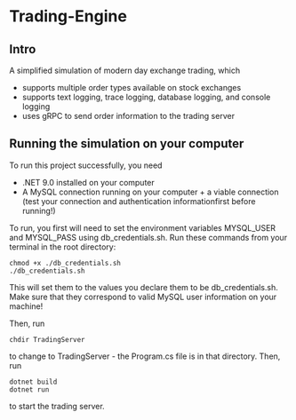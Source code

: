 # Trading-Engine

## Intro

A simplified simulation of modern day exchange trading, which 

- supports multiple order types available on stock exchanges
- supports text logging, trace logging, database logging, and console logging
- uses gRPC to send order information to the trading server

## Running the simulation on your computer

To run this project successfully, you need

- .NET 9.0 installed on your computer
- A MySQL connection running on your computer + a viable connection (test your connection and authentication informationfirst before running!)

To run, you first will need to set the environment variables MYSQL_USER and MYSQL_PASS using db_credentials.sh. Run these commands from your terminal in the root directory:

```
chmod +x ./db_credentials.sh
./db_credentials.sh
```

This will set them to the values you declare them to be db_credentials.sh. Make sure that they correspond to valid MySQL user information on your machine!

Then, run 
```
chdir TradingServer
```

to change to TradingServer - the Program.cs file is in that directory. Then, run

```
dotnet build
dotnet run
```

to start the trading server. 